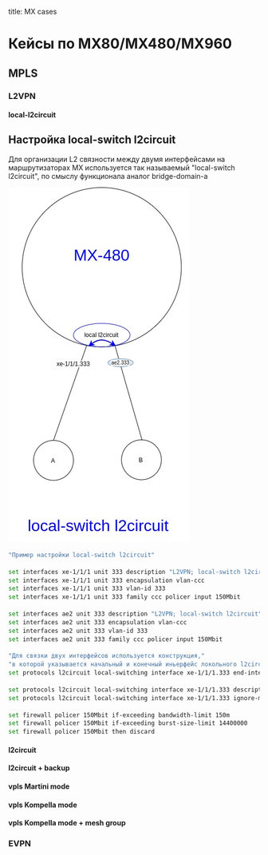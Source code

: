 title: MX cases

# Кейсы по MX80/MX480/MX960

## MPLS

### L2VPN
#### local-l2circuit

## Настройка local-switch l2circuit
Для организации L2 связности между двумя интерфейсами на маршрутизаторах MX 
используется так называемый "local-switch l2circuit", по смыслу функционала аналог bridge-domain-a


![local-l2circuit](img/local-l2circuit.jpg)


```bash
"Пример настройки local-switch l2circuit"

set interfaces xe-1/1/1 unit 333 description "L2VPN; local-switch l2circuit"
set interfaces xe-1/1/1 unit 333 encapsulation vlan-ccc
set interfaces xe-1/1/1 unit 333 vlan-id 333
set interfaces xe-1/1/1 unit 333 family ccc policer input 150Mbit

set interfaces ae2 unit 333 description "L2VPN; local-switch l2circuit"
set interfaces ae2 unit 333 encapsulation vlan-ccc
set interfaces ae2 unit 333 vlan-id 333
set interfaces ae2 unit 333 family ccc policer input 150Mbit

"Для связки двух интерфейсов используется конструкция,"
"в которой указывается начальный и конечный иньерфейс локольного l2circuit"
set protocols l2circuit local-switching interface xe-1/1/1.333 end-interface interface ae2.333

set protocols l2circuit local-switching interface xe-1/1/1.333 description "L2VPN; local-switch l2circuit"
set protocols l2circuit local-switching interface xe-1/1/1.333 ignore-mtu-mismatch

set firewall policer 150Mbit if-exceeding bandwidth-limit 150m
set firewall policer 150Mbit if-exceeding burst-size-limit 14400000
set firewall policer 150Mbit then discard
```

#### l2circuit
#### l2circuit + backup

#### vpls Martini mode
#### vpls Kompella mode
#### vpls Kompella mode + mesh group

### EVPN


```bash
```